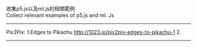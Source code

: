 收集p5.js以及ml.js的相關範例<br />
Collect relevant examples of p5.js and ml. Js
- - -
Pix2Pix:
1.Edges to Pikachu http://1023.io/pix2pix-edges-to-pikachu-1
2.
- - -
